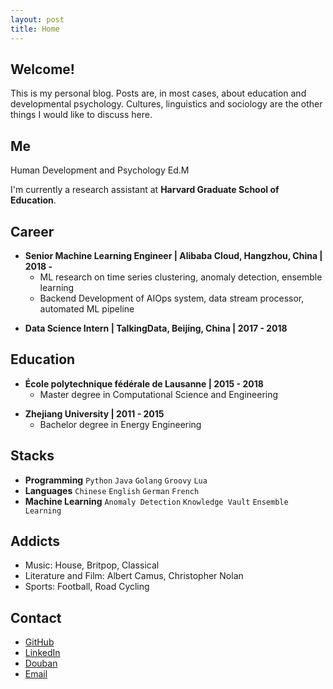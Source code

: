 ```yaml
---
layout: post
title: Home
---
```


## Welcome!

This is my personal blog. Posts are, in most cases, about education and developmental psychology. Cultures, linguistics and sociology are the other things I would like to discuss here.


## Me
Human Development and Psychology Ed.M

I'm currently a research assistant at **Harvard Graduate School of Education**.


## Career

- **Senior Machine Learning Engineer \| Alibaba Cloud, Hangzhou, China \| 2018 -**
	+ ML research on time series clustering, anomaly detection, ensemble learning
	+ Backend Development of AIOps system, data stream processor, automated ML pipeline

[]()

- **Data Science Intern \| TalkingData, Beijing, China \| 2017 - 2018**


## Education

-  **École polytechnique fédérale de Lausanne \| 2015 - 2018**
	+ Master degree in Computational Science and Engineering

[]() <!--as blank line-->

- **Zhejiang University \| 2011 - 2015**
	+ Bachelor degree in Energy Engineering


## Stacks

- **Programming** `Python` `Java` `Golang` `Groovy` `Lua`
- **Languages** `Chinese` `English` `German` `French`
- **Machine Learning** `Anomaly Detection` `Knowledge Vault` `Ensemble Learning`


## Addicts
- Music: House, Britpop, Classical
- Literature and Film: Albert Camus, Christopher Nolan
- Sports: Football, Road Cycling


## Contact

- [GitHub](https://github.com/Jiaxigu)
- [LinkedIn](https://www.linkedin.com/in/jiaxigu/)
- [Douban](https://www.douban.com/people/macnir/)
- [Email](mailto:mcjxgu@163.com)

